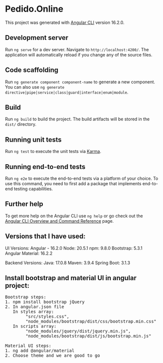 # Pedido.Online

This project was generated with [Angular CLI](https://github.com/angular/angular-cli) version 16.2.0.

## Development server

Run `ng serve` for a dev server. Navigate to `http://localhost:4200/`. The application will automatically reload if you change any of the source files.

## Code scaffolding

Run `ng generate component component-name` to generate a new component. You can also use `ng generate directive|pipe|service|class|guard|interface|enum|module`.

## Build

Run `ng build` to build the project. The build artifacts will be stored in the `dist/` directory.

## Running unit tests

Run `ng test` to execute the unit tests via [Karma](https://karma-runner.github.io).

## Running end-to-end tests

Run `ng e2e` to execute the end-to-end tests via a platform of your choice. To use this command, you need to first add a package that implements end-to-end testing capabilities.

## Further help

To get more help on the Angular CLI use `ng help` or go check out the [Angular CLI Overview and Command Reference](https://angular.io/cli) page.

## Versions that I have used:

UI Versions:
Angular - 16.2.0
Node: 20.5.1
npm: 9.8.0
Bootstrap: 5.3.1
Angular Material: 16.2.2

Backend Versions:
Java: 17.0.8
Maven: 3.9.4
Spring Boot: 3.1.3


## Install bootstrap and material UI in angular project:
<pre>
Bootstrap steps:
1. npm install bootstrap jQuery
2. In angular.json file
   In styles array: 
        "src/styles.css",
        "node_modules/bootstrap/dist/css/bootstrap.min.css"
   In scripts array:
        "node_modules/jquery/dist/jquery.min.js",
        "node_modules/bootstrap/dist/js/bootstrap.min.js"

Material UI steps:
1. ng add @angular/material
2. Choose theme and we are good to go
</pre>
